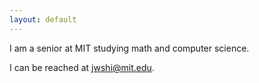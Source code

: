 ```yaml
---
layout: default
---
```


I am a senior at MIT studying math and computer science.

I can be reached at <jwshi@mit.edu>. 
